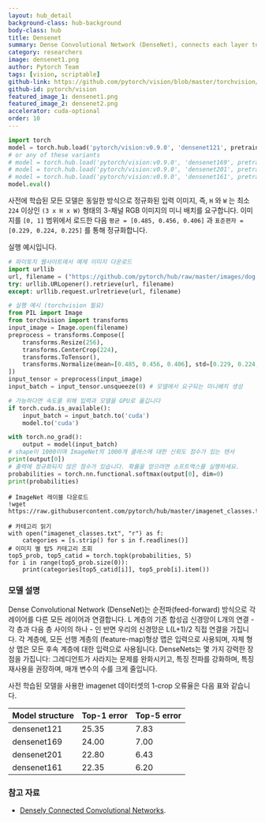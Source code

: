 ```yaml
---
layout: hub_detail
background-class: hub-background
body-class: hub
title: Densenet
summary: Dense Convolutional Network (DenseNet), connects each layer to every other layer in a feed-forward fashion.
category: researchers
image: densenet1.png
author: Pytorch Team
tags: [vision, scriptable]
github-link: https://github.com/pytorch/vision/blob/master/torchvision/models/densenet.py
github-id: pytorch/vision
featured_image_1: densenet1.png
featured_image_2: densenet2.png
accelerator: cuda-optional
order: 10
---
```


```python
import torch
model = torch.hub.load('pytorch/vision:v0.9.0', 'densenet121', pretrained=True)
# or any of these variants
# model = torch.hub.load('pytorch/vision:v0.9.0', 'densenet169', pretrained=True)
# model = torch.hub.load('pytorch/vision:v0.9.0', 'densenet201', pretrained=True)
# model = torch.hub.load('pytorch/vision:v0.9.0', 'densenet161', pretrained=True)
model.eval()
```

사전에 학습된 모든 모델은 동일한 방식으로 정규화된 입력 이미지,
즉, `H` 와 `W` 는 최소 `224` 이상인 `(3 x H x W)` 형태의 3-채널 RGB 이미지의 미니 배치를 요구합니다.
이미지를 `[0, 1]` 범위에서 로드한 다음 `평균 = [0.485, 0.456, 0.406]`
과 `표준편자 = [0.229, 0.224, 0.225]` 를 통해 정규화합니다.

실행 예시입니다.
```python
# 파이토치 웹사이트에서 예제 이미지 다운로드
import urllib
url, filename = ("https://github.com/pytorch/hub/raw/master/images/dog.jpg", "dog.jpg")
try: urllib.URLopener().retrieve(url, filename)
except: urllib.request.urlretrieve(url, filename)
```

```python
# 실행 예시 (torchvision 필요)
from PIL import Image
from torchvision import transforms
input_image = Image.open(filename)
preprocess = transforms.Compose([
    transforms.Resize(256),
    transforms.CenterCrop(224),
    transforms.ToTensor(),
    transforms.Normalize(mean=[0.485, 0.456, 0.406], std=[0.229, 0.224, 0.225]),
])
input_tensor = preprocess(input_image)
input_batch = input_tensor.unsqueeze(0) # 모델에서 요구되는 미니배치 생성

# 가능하다면 속도를 위해 입력과 모델을 GPU로 옮깁니다
if torch.cuda.is_available():
    input_batch = input_batch.to('cuda')
    model.to('cuda')

with torch.no_grad():
    output = model(input_batch)
# shape이 1000이며 ImageNet의 1000개 클래스에 대한 신뢰도 점수가 있는 텐서
print(output[0])
# 출력에 정규화되지 않은 점수가 있습니다. 확률을 얻으려면 소프트맥스를 실행하세요.
probabilities = torch.nn.functional.softmax(output[0], dim=0)
print(probabilities)
```

```
# ImageNet 레이블 다운로드
!wget https://raw.githubusercontent.com/pytorch/hub/master/imagenet_classes.txt
```

```
# 카테고리 읽기
with open("imagenet_classes.txt", "r") as f:
    categories = [s.strip() for s in f.readlines()]
# 이미지 별 탑5 카테고리 조회
top5_prob, top5_catid = torch.topk(probabilities, 5)
for i in range(top5_prob.size(0)):
    print(categories[top5_catid[i]], top5_prob[i].item())
```

### 모델 설명

Dense Convolutional Network (DenseNet)는 순전파(feed-forward) 방식으로 각 레이어를 다른 모든 레이어과 연결합니다. L 계층의 기존 합성곱 신경망이 L개의 연결 - 각 층과 다음 층 사이의 하나 - 인 반면 우리의 신경망은 L(L+1)/2 직접 연결을 가집니다. 각 계층에, 모든 선행 계층의 (feature-map)형상 맵은 입력으로 사용되며, 자체 형상 맵은 모든 후속 계층에 대한 입력으로 사용됩니다. DenseNets는 몇 가지 강력한 장점을 가집니다: 그레디언트가 사라지는 문제를 완화시키고, 특징 전파를 강화하며, 특징 재사용을 권장하며, 매개 변수의 수를 크게 줄입니다.

사전 학습된 모델을 사용한 imagenet 데이터셋의 1-crop 오류율은 다음 표와 같습니다.

| Model structure | Top-1 error | Top-5 error |
| --------------- | ----------- | ----------- |
|  densenet121        | 25.35       | 7.83        |
|  densenet169        | 24.00       | 7.00        |
|  densenet201        | 22.80       | 6.43        |
|  densenet161        | 22.35       | 6.20        |

### 참고 자료

 - [Densely Connected Convolutional Networks](https://arxiv.org/abs/1608.06993).
